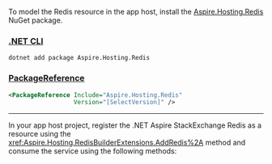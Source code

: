 To model the Redis resource in the app host, install the [Aspire.Hosting.Redis](https://www.nuget.org/packages/Aspire.Hosting.Redis) NuGet package.

### [.NET CLI](#tab/dotnet-cli)

```dotnetcli
dotnet add package Aspire.Hosting.Redis
```

### [PackageReference](#tab/package-reference)

```xml
<PackageReference Include="Aspire.Hosting.Redis"
                  Version="[SelectVersion]" />
```

---

In your app host project, register the .NET Aspire StackExchange Redis as a resource using the <xref:Aspire.Hosting.RedisBuilderExtensions.AddRedis%2A> method and consume the service using the following methods:
